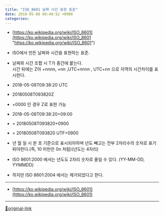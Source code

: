 ```yaml
---
title: "ISO_8601 날짜 시간 표현 표준"
date: 2018-05-08 09:49:52 +0900
categories: 
---
```

  

- [https://ko.wikipedia.org/wiki/ISO_8601](https://ko.wikipedia.org/wiki/ISO_8601 "https://ko.wikipedia.org/wiki/ISO_8601")
- ISO에서 만든 날짜와 시간을 표현하는 표준.
- 날짜와 시간 조합 시 T가 중간에 붙는다.  
시간 뒤에는 Z아 +nnnn, +nn ,UTC+nnnn , UTC+nn 으로 지역의 시간차이를 표시한다.
- 2018-05-08T09:38:20 UTC
- 20180508T093820Z
- +0000 인 경우 Z로 표현 가능

- 2018-05-08T09:38:20+09:00
- = 20180508T093820+0900
- = 20180508T093820 UTF+0900


- 년 월 일 시 분 초 기준으로 표시되야하며 년도 빼고는 전부 2자리수의 숫자로 표기 뒤야한다.(즉, 10 미만은 0n 처럼)(년도는 4자리)
- ISO 8601:2000 에서는 년도도 2자리 숫자로 줄일 수 있다. (YY-MM-DD, YYMMDD)
- 하지만 ISO 8601:2004 에서는 제거되었다고 한다.







***
+ [https://ko.wikipedia.org/wiki/ISO_8601](https://ko.wikipedia.org/wiki/ISO_8601)


***
[🔗original-link](http://www.mins01.com/mh/tech/read/1159)